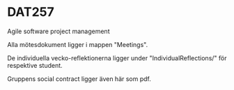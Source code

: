 # DAT257
Agile software project management

Alla mötesdokument ligger i mappen "Meetings".

De individuella vecko-reflektionerna ligger under "IndividualReflections/<student>" för respektive student.

Gruppens social contract ligger även här som pdf.
